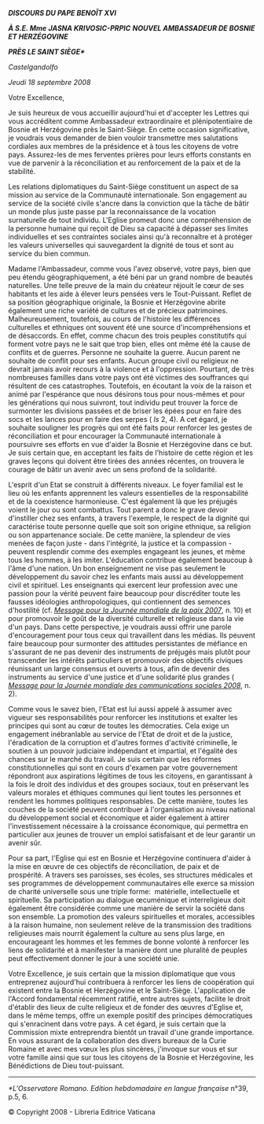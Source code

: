 ***DISCOURS DU PAPE BENOÎT XVI***

***À S.E. Mme*** ***JASNA KRIVOSIC-PRPIC*** ***NOUVEL AMBASSADEUR DE BOSNIE ET HERZÉGOVINE***

***PRÈS LE SAINT SIÈGE\****

*Castelgandolfo*

*Jeudi 18 septembre 2008*

Votre Excellence,

Je suis heureux de vous accueillir aujourd'hui et d'accepter les Lettres qui vous accréditent comme Ambassadeur extraordinaire et plénipotentiaire de Bosnie et Herzégovine près le Saint-Siège. En cette occasion significative, je voudrais vous demander de bien vouloir transmettre mes salutations cordiales aux membres de la présidence et à tous les citoyens de votre pays. Assurez-les de mes ferventes prières pour leurs efforts constants en vue de parvenir à la réconciliation et au renforcement de la paix et de la stabilité.

Les relations diplomatiques du Saint-Siège constituent un aspect de sa mission au service de la Communauté internationale. Son engagement au service de la société civile s'ancre dans la conviction que la tâche de bâtir un monde plus juste passe par la reconnaissance de la vocation surnaturelle de tout individu. L'Eglise promeut donc une compréhension de la personne humaine qui reçoit de Dieu sa capacité à dépasser ses limites individuelles et ses contraintes sociales ainsi qu'à reconnaître et à protéger les valeurs universelles qui sauvegardent la dignité de tous et sont au service du bien commun.

Madame l'Ambassadeur, comme vous l'avez observé, votre pays, bien que peu étendu géographiquement, a été béni par un grand nombre de beautés naturelles. Une telle preuve de la main du créateur réjouit le cœur de ses habitants et les aide à élever leurs pensées vers le Tout-Puissant. Reflet de sa position géographique originale, la Bosnie et Herzégovine abrite également une riche variété de cultures et de précieux patrimoines. Malheureusement, toutefois, au cours de l'histoire les différences culturelles et ethniques ont souvent été une source d'incompréhensions et de désaccords. En effet, comme chacun des trois peuples constitutifs qui forment votre pays ne le sait que trop bien, elles ont même été la cause de conflits et de guerres. Personne ne souhaite la guerre. Aucun parent ne souhaite de conflit pour ses enfants. Aucun groupe civil ou religieux ne devrait jamais avoir recours à la violence et à l'oppression. Pourtant, de très nombreuses familles dans votre pays ont été victimes des souffrances qui résultent de ces catastrophes. Toutefois, en écoutant la voix de la raison et animé par l'espérance que nous désirons tous pour nous-mêmes et pour les générations qui nous suivront, tout individu peut trouver la force de surmonter les divisions passées et de briser les épées pour en faire des socs et les lances pour en faire des serpes ( *Is* 2, 4). A cet égard, je souhaite souligner les progrès qui ont été faits pour renforcer les gestes de réconciliation et pour encourager la Communauté internationale à poursuivre ses efforts en vue d'aider la Bosnie et Herzégovine dans ce but. Je suis certain que, en acceptant les faits de l'histoire de cette région et les graves leçons qui doivent être tirées des années récentes, on trouvera le courage de bâtir un avenir avec un sens profond de la solidarité.

L'esprit d'un Etat se construit à différents niveaux. Le foyer familial est le lieu où les enfants apprennent les valeurs essentielles de la responsabilité et de la coexistence harmonieuse. C'est également là que les préjugés voient le jour ou sont combattus. Tout parent a donc le grave devoir d'instiller chez ses enfants, à travers l'exemple, le respect de la dignité qui caractérise toute personne quelle que soit son origine ethnique, sa religion ou son appartenance sociale. De cette manière, la splendeur de vies menées de façon juste - dans l'intégrité, la justice et la compassion - peuvent resplendir comme des exemples engageant les jeunes, et même tous les hommes, à les imiter. L'éducation contribue également beaucoup à l'âme d'une nation. Un bon enseignement ne vise pas seulement le développement du savoir chez les enfants mais aussi au développement civil et spirituel. Les enseignants qui exercent leur profession avec une passion pour la vérité peuvent faire beaucoup pour discréditer toute les fausses idéologies anthropologiques, qui contiennent des semences d'hostilité (cf. *[Message pour la Journée mondiale de la paix 2007](/content/benedict-xvi/fr/messages/peace/documents/hf_ben-xvi_mes_20061208_xl-world-day-peace.html)*, n. 10) et pour promouvoir le goût de la diversité culturelle et religieuse dans la vie d'un pays. Dans cette perspective, je voudrais aussi offrir une parole d'encouragement pour tous ceux qui travaillent dans les médias. Ils peuvent faire beaucoup pour surmonter des attitudes persistantes de méfiance en s'assurant de ne pas devenir des instruments de préjugés mais plutôt pour transcender les intérêts particuliers et promouvoir des objectifs civiques réunissant un large consensus et ouverts à tous, afin de devenir des instruments au service d'une justice et d'une solidarité plus grandes ( *[Message pour la Journée mondiale des communications sociales 2008](/content/benedict-xvi/fr/messages/communications/documents/hf_ben-xvi_mes_20080124_42nd-world-communications-day.html)*, n. 2).

Comme vous le savez bien, l'Etat est lui aussi appelé à assumer avec vigueur ses responsabilités pour renforcer les institutions et exalter les principes qui sont au cœur de toutes les démocraties. Cela exige un engagement inébranlable au service de l'Etat de droit et de la justice, l'éradication de la corruption et d'autres formes d'activité criminelle, le soutien à un pouvoir judiciaire indépendant et impartial, et l'égalité des chances sur le marché du travail. Je suis certain que les réformes constitutionnelles qui sont en cours d'examen par votre gouvernement répondront aux aspirations légitimes de tous les citoyens, en garantissant à la fois le droit des individus et des groupes sociaux, tout en préservant les valeurs morales et éthiques communes qui lient toutes les personnes et rendent les hommes politiques responsables. De cette manière, toutes les couches de la société peuvent contribuer à l'organisation au niveau national du développement social et économique et aider également à attirer l'investissement nécessaire à la croissance économique, qui permettra en particulier aux jeunes de trouver un emploi satisfaisant et de leur garantir un avenir sûr.

Pour sa part, l'Eglise qui est en Bosnie et Herzégovine continuera d'aider à la mise en œuvre de ces objectifs de réconciliation, de paix et de prospérité. A travers ses paroisses, ses écoles, ses structures médicales et ses programmes de développement communautaires elle exerce sa mission de charité universelle sous une triple forme:  matérielle, intellectuelle et spirituelle. Sa participation au dialogue œcuménique et interreligieux doit également être considérée comme une manière de servir la société dans son ensemble. La promotion des valeurs spirituelles et morales, accessibles à la raison humaine, non seulement relève de la transmission des traditions religieuses mais nourrit également la culture au sens plus large, en encourageant les hommes et les femmes de bonne volonté à renforcer les liens de solidarité et à manifester la manière dont une pluralité de peuples peut effectivement donner le jour à une société unie.

Votre Excellence, je suis certain que la mission diplomatique que vous entreprenez aujourd'hui contribuera à renforcer les liens de coopération qui existent entre la Bosnie et Herzégovine et le Saint-Siège. L'application de l'Accord fondamental récemment ratifié, entre autres sujets, facilite le droit d'établir des lieux de culte religieux et de fonder des œuvres d'Eglise et, dans le même temps, offre un exemple positif des principes démocratiques qui s'enracinent dans votre pays. A cet égard, je suis certain que la Commission mixte entreprendra bientôt un travail d'une grande importance. En vous assurant de la collaboration des divers bureaux de la Curie Romaine et avec mes vœux les plus sincères, j'invoque sur vous et sur votre famille ainsi que sur tous les citoyens de la Bosnie et Herzégovine, les Bénédictions de Dieu tout-puissant.

* * *

*\*L'Osservatore Romano. Edition hebdomadaire en langue française* n°39, p.5, 6.

© Copyright 2008 - Libreria Editrice Vaticana